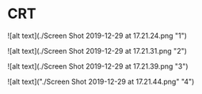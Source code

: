 # CRT

![alt text](./Screen Shot 2019-12-29 at 17.21.24.png "1")



![alt text](./Screen Shot 2019-12-29 at 17.21.31.png "2")



![alt text](./Screen Shot 2019-12-29 at 17.21.39.png "3")




![alt text]("./Screen Shot 2019-12-29 at 17.21.44.png" "4")
